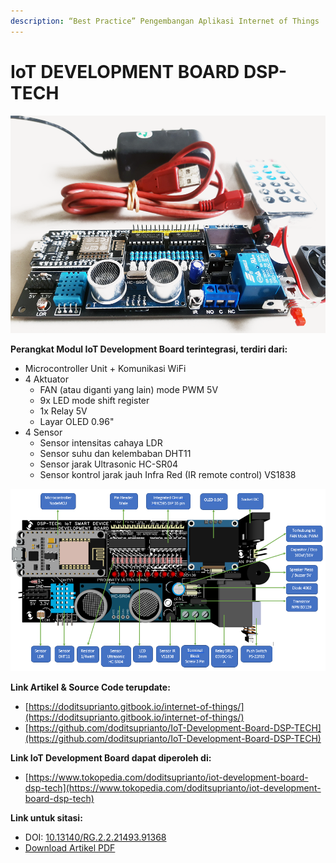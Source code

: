 ```yaml
---
description: “Best Practice” Pengembangan Aplikasi Internet of Things
---
```


# IoT DEVELOPMENT BOARD DSP-TECH

![IoT Development Board](.gitbook/assets/cover%20%281%29.png)

**Perangkat Modul IoT Development Board terintegrasi, terdiri dari:**

* Microcontroller Unit + Komunikasi WiFi
* 4 Aktuator 
  * FAN \(atau diganti yang lain\) mode PWM 5V
  * 9x LED mode shift register 
  * 1x Relay 5V
  * Layar OLED 0.96"
* 4 Sensor
  * Sensor intensitas cahaya LDR
  * Sensor suhu dan kelembaban DHT11 
  * Sensor jarak Ultrasonic HC-SR04
  * Sensor kontrol jarak jauh Infra Red \(IR remote control\) VS1838

![Bagian-bagian dari IoT Development Board](.gitbook/assets/boq.png)

**Link Artikel & Source Code terupdate:**

* [https://doditsuprianto.gitbook.io/internet-of-things/](https://doditsuprianto.gitbook.io/internet-of-things/) 
* [https://github.com/doditsuprianto/IoT-Development-Board-DSP-TECH](https://github.com/doditsuprianto/IoT-Development-Board-DSP-TECH)

**Link IoT Development Board dapat diperoleh di:**

* [https://www.tokopedia.com/doditsuprianto/iot-development-board-dsp-tech](https://www.tokopedia.com/doditsuprianto/iot-development-board-dsp-tech)

**Link untuk sitasi:**

* DOI: [10.13140/RG.2.2.21493.91368](https://www.researchgate.net/publication/351776333_Best_Practice_Pengembangan_Aplikasi_Internet_of_Things?channel=doi&linkId=60a9137092851ca9dcdabaf4&showFulltext=true)
* [Download Artikel PDF](https://www.researchgate.net/profile/Dodit-Suprianto-2/publication/351776333_Best_Practice_Pengembangan_Aplikasi_Internet_of_Things/links/60a9137092851ca9dcdabaf4/Best-Practice-Pengembangan-Aplikasi-Internet-of-Things.pdf?_sg%5B0%5D=WHG3g3MG9wFL7Q0QETTXw6gG5Yu1aX89d8rf6WNoDKqUBrYbbcyhvhi13THwbDCO6wreIv_rnlI7YAYz2H1T7A.tcqpuXudsg3fcYQGEdIRxX2S5mZeXH5hGl4q3gyxDv7JcoqeSVj36A6PLK4wvMfHwYxu6NK9QJnAcREm0ZDYHg&_sg%5B1%5D=s3iG-Ew5huX3fTdMMTyo17Mf_744wZPVlNmrsHUebcPcAPg9OedqrQzIe-AIu68pPH8gw68v5AuHgR4F1sSrvdloT_rIwSHegvpvc8Tb-Z9h.tcqpuXudsg3fcYQGEdIRxX2S5mZeXH5hGl4q3gyxDv7JcoqeSVj36A6PLK4wvMfHwYxu6NK9QJnAcREm0ZDYHg&_iepl=)

